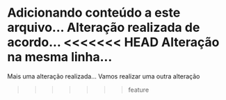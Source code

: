 Adicionando conteúdo a este arquivo...
Alteração realizada de acordo...
<<<<<<< HEAD
Alteração na mesma linha...
=======
Mais uma alteração realizada...
Vamos realizar uma outra alteração
>>>>>>> feature
